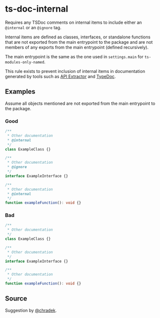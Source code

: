 # ts-doc-internal

Requires any TSDoc comments on internal items to include either an `@internal` or an `@ignore` tag.

Internal items are defined as classes, interfaces, or standalone functions that are not exported from the main entrypoint to the package and are not members of any exports from the main entrypoint (defined recursively).

The main entrypoint is the same as the one used in `settings.main` for `ts-modules-only-named`.

This rule exists to prevent inclusion of internal items in documentation generated by tools such as [API Extractor](https://api-extractor.com/) and [TypeDoc](https://typedoc.org/).

## Examples

Assume all objects mentioned are not exported from the main entrypoint to the package.

### Good

```ts
/**
 * Other documentation
 * @internal
 */
class ExampleClass {}
```

```ts
/**
 * Other documentation
 * @ignore
 */
interface ExampleInterface {}
```

```ts
/**
 * Other documentation
 * @internal
 */
function exampleFunction(): void {}
```

### Bad

```ts
/**
 * Other documentation
 */
class ExampleClass {}
```

```ts
/**
 * Other documentation
 */
interface ExampleInterface {}
```

```ts
/**
 * Other documentation
 */
function exampleFunction(): void {}
```

## Source

Suggestion by [@chradek](https://github.com/chradek).
